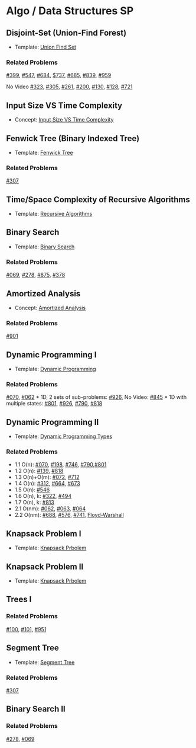 # Algo / Data Structures SP

## Disjoint-Set (Union-Find Forest)
* Template: [Union Find Set](./UnionFind.py)

### Related Problems
[#399](../Graph/399_EvaluateDivision.py), [#547](../Search/547_FriendCircles.py), [#684](../Graph/684_RedundantConnection.py), [$737](https://www.youtube.com/watch?v=X0_xRWMxIrA&list=PLLuMmzMTgVK7XfFadhkPuF_ztvhxbriDr&index=6), [#685](../Graph/685_RedundantConnectionII.py), [#839](../String/839_SimilarStringGroups.py), [#959](../Graph/959_RegionsCutBySlashes.py)

No Video
[#323](), [#305](), [#261](), [#200](), [#130](), [#128](), [#721]()

## Input Size VS Time Complexity
* Concept: [Input Size VS Time Complexity](./InputSizeTimeComplexity.md)

## Fenwick Tree (Binary Indexed Tree)
* Template: [Fenwick Tree](./FenwickTree.py)

### Related Problems
[#307](../BinaryTree/307_RangeSumQueryMutable.py)

## Time/Space Complexity of Recursive Algorithms
* Template: [Recursive Algorithms](./RecursiveAlgos.py)

## Binary Search
* Template: [Binary Search](./BinarySearch.py)

### Related Problems
[#069](../Math/069_SqrtX.py), [#278](../BinarySearch/278_FirstBadVersion.py), [#875](../BinarySearch/875_KokoEatingBananas.py), [#378](../BinarySearch/378_KSmallestElementInSortedMatrix.py)

## Amortized Analysis
* Concept: [Amortized Analysis](./AmortizedAnalysis.md)

### Related Problems
[#901](./DynamicProgramming/901_OnlineStockSpan.py)

## Dynamic Programming I
* Template: [Dynamic Programming](./DynamicProgramming_General.py)

### Related Problems
[#070](../DynamicProgramming/070_ClimbingStairs.py), [#062](../DynamicProgramming/062_UniquePaths.py)
    * 1D, 2 sets of sub-problems: [#926](../DynamicProgramming/926_FlipString2MonotoneIncreasing.py), No Video: [#845]()
    * 1D with multiple states: [#801](../Search/801_MinimumSwapsToSeq.py), [#926](../DynamicProgramming/926_FlipString2MonotoneIncreasing.py), [#790](../DynamicProgramming/790_DominoTrominoTiling.py), [#818]()
## Dynamic Programming II
* Template: [Dynamic Programming Types](./DynamicProgramming_Types.py)

### Related Problems
* 1.1 O(n): [#070](../DynamicProgramming/070_ClimbingStairs.py), [#198](../DynamicProgramming/198_HouseRobber.py), [#746](../DynamicProgramming/746_MinCostClimbingStairs.py), [#790](../DynamicProgramming/790_DominoTrominoTiling.py),[#801](./Search/801_MinimumSwapsToSeq.py)
* 1.2 O(n): [#139](../HashTable/139_WordBreak.py), [#818]()
* 1.3 O(n)+O(m): [#072](../DynamicProgramming/072_EditDistance.py), [#712](../DynamicProgramming/712_MinASCIIDeleteSumFor2String.py)
* 1.4 O(n): [#312](../DynamicProgramming/312_BurstBalloons.py), [#664](), [#673](../DynamicProgramming/673_NumLongestIncreasingSubsequence.py)
* 1.5 O(n): [#546]()
* 1.6 O(n), k: [#322](../Search/322_CoinChange.py), [#494](../DynamicProgramming/494_TargetSum.py)
* 1.7 O(n), k: [#813](../DynamicProgramming/813_LargestSumOfAvgs.py)
* 2.1 O(nm): [#062](), [#063](), [#064]()
* 2.2 O(nm): [#688](), [#576](), [#741](), [Floyd-Warshall]()

## Knapsack Problem I
* Template: [Knapsack Prbolem](./Knapsack.py)

## Knapsack Problem II
* Template: [Knapsack Prbolem](./Knapsack.py)

## Trees I

### Related Problems
[#100](), [#101](), [#951]()

## Segment Tree
* Template: [Segment Tree](./SegmentTree.py)

### Related Problems
[#307](./BinaryTree/307_RangeSumQueryMutable.py)

## Binary Search II

### Related Problems
[#278](./BinarySearch/278_FirstBadVersion.py), [#069](./Math/069_SqrtX.py)